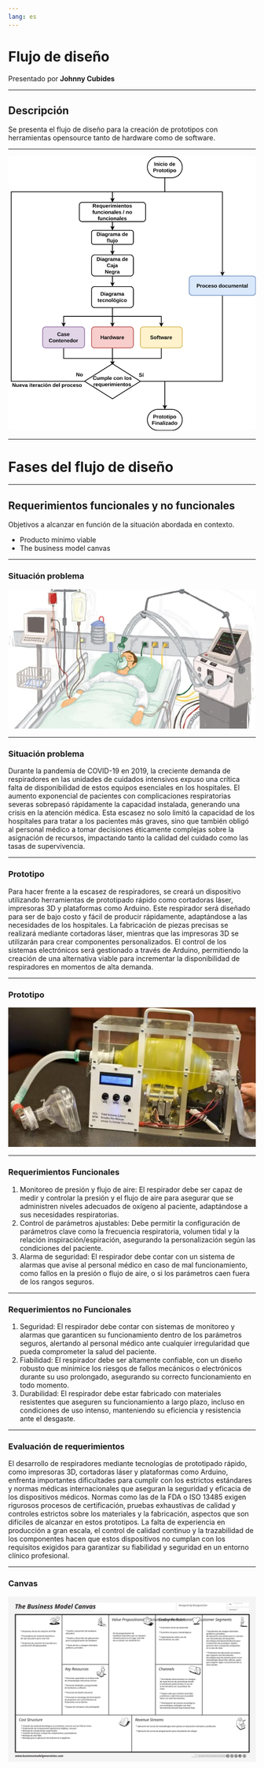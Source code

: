 ```yaml
---
lang: es
---
```

# Flujo de diseño

Presentado por **Johnny Cubides**

----

## Descripción

Se presenta el flujo de diseño para la creación de prototipos
con herramientas opensource tanto de hardware como
de software.

-----

![Flujo de diseño](./design/flujo-de-diseno-general-sin-comentarios.drawio.svg)

<!-- .element: style="height: auto; width: 60%; display: block; margin: auto;" -->

----

# Fases del flujo de diseño

----

## Requerimientos funcionales y no funcionales

Objetivos a alcanzar en función de la situación abordada en contexto.
- Producto mínimo viable
- The business model canvas

-----

### Situación problema

![respirador-artificial](./img/respirador-artificail.webp) 

-----

### Situación problema

Durante la pandemia de COVID-19 en 2019, la creciente demanda de respiradores en las unidades de cuidados intensivos expuso una crítica falta de disponibilidad de estos equipos esenciales en los hospitales. El aumento exponencial de pacientes con complicaciones respiratorias severas sobrepasó rápidamente la capacidad instalada, generando una crisis en la atención médica. Esta escasez no solo limitó la capacidad de los hospitales para tratar a los pacientes más graves, sino que también obligó al personal médico a tomar decisiones éticamente complejas sobre la asignación de recursos, impactando tanto la calidad del cuidado como las tasas de supervivencia.
<!--.element: style="font-size: 80%;"-->

-----

### Prototipo

Para hacer frente a la escasez de respiradores, se creará un dispositivo utilizando herramientas de prototipado rápido como cortadoras láser, impresoras 3D y plataformas como Arduino. Este respirador será diseñado para ser de bajo costo y fácil de producir rápidamente, adaptándose a las necesidades de los hospitales. La fabricación de piezas precisas se realizará mediante cortadoras láser, mientras que las impresoras 3D se utilizarán para crear componentes personalizados. El control de los sistemas electrónicos será gestionado a través de Arduino, permitiendo la creación de una alternativa viable para incrementar la disponibilidad de respiradores en momentos de alta demanda.

<!--.element: style="font-size: 80%;"-->

-----

### Prototipo

![Prototipo Arduino](./img/respirador-arduino.jpg) 


-----

### Requerimientos Funcionales

1. Monitoreo de presión y flujo de aire: El respirador debe ser capaz de medir y controlar la presión y el flujo de aire para asegurar que se administren niveles adecuados de oxígeno al paciente, adaptándose a sus necesidades respiratorias.
2. Control de parámetros ajustables: Debe permitir la configuración de parámetros clave como la frecuencia respiratoria, volumen tidal y la relación inspiración/espiración, asegurando la personalización según las condiciones del paciente.
3. Alarma de seguridad: El respirador debe contar con un sistema de alarmas que avise al personal médico en caso de mal funcionamiento, como fallos en la presión o flujo de aire, o si los parámetros caen fuera de los rangos seguros.

<!--.element: style="font-size: 80%;"-->

-----

### Requerimientos no Funcionales

1. Seguridad: El respirador debe contar con sistemas de monitoreo y alarmas que garanticen su funcionamiento dentro de los parámetros seguros, alertando al personal médico ante cualquier irregularidad que pueda comprometer la salud del paciente.
2. Fiabilidad: El respirador debe ser altamente confiable, con un diseño robusto que minimice los riesgos de fallos mecánicos o electrónicos durante su uso prolongado, asegurando su correcto funcionamiento en todo momento.
3. Durabilidad: El respirador debe estar fabricado con materiales resistentes que aseguren su funcionamiento a largo plazo, incluso en condiciones de uso intenso, manteniendo su eficiencia y resistencia ante el desgaste.

<!--.element: style="font-size: 80%;"-->

-----

### Evaluación de requerimientos

El desarrollo de respiradores mediante tecnologías de prototipado rápido, como impresoras 3D, cortadoras láser y plataformas como Arduino, enfrenta importantes dificultades para cumplir con los estrictos estándares y normas médicas internacionales que aseguran la seguridad y eficacia de los dispositivos médicos. Normas como las de la FDA o ISO 13485 exigen rigurosos procesos de certificación, pruebas exhaustivas de calidad y controles estrictos sobre los materiales y la fabricación, aspectos que son difíciles de alcanzar en estos prototipos. La falta de experiencia en producción a gran escala, el control de calidad continuo y la trazabilidad de los componentes hacen que estos dispositivos no cumplan con los requisitos exigidos para garantizar su fiabilidad y seguridad en un entorno clínico profesional.
<!--.element: style="font-size: 80%;"-->

-----

### Canvas

![canvas model](./img/business_model_canvas_poster.svg)

<!-- .element: style="height: auto; width: 100%; display: block; margin: auto;" -->

